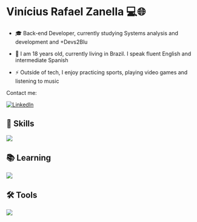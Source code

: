 <!-- Apresentação -->
# Vinícius Rafael Zanella 💻🌐
<p>
  
  - 🎓 Back-end Developer, currently studying Systems analysis and development and +Devs2Blu
  
  - 💬 I am 18 years old, currently living in Brazil. I speak fluent English and intermediate Spanish

  - ⚡ Outside of tech, I enjoy practicing sports, playing video games and listening to music
</p>

<!-- Links -->
Contact me:

[![LinkedIn](https://img.shields.io/badge/LinkedIn-0077B5?style=for-the-badge&logo=linkedin&logoColor=white)](https://br.linkedin.com/in/vin%C3%ADcius-zanella-836596306)

## 🧠 Skills 

<div style="flex-basis: 48%;">
  <img src="https://skillicons.dev/icons?i=figma,java,python,mysql&theme=light" /> 
</div>

## 📚 Learning 

<div style="flex-basis: 48%;">
  <img src="https://skillicons.dev/icons?i=dart,flutter,react,&theme=light" /> 
</div>

## 🛠️ Tools

<div style="flex-basis: 48%;">
  <img src="https://skillicons.dev/icons?i=idea,vscode&theme=light" /> 
</div>
